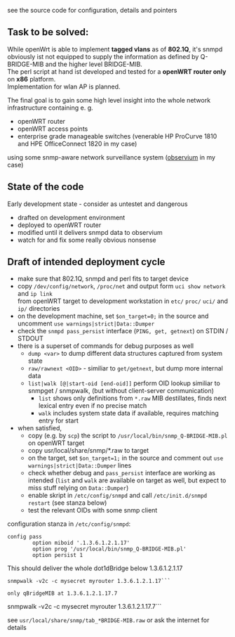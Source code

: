 
see the source code for configuration, details and pointers

## Task to be solved:  
While openWrt is able to implement **tagged vlans** as of **802.1Q**, it's snmpd obviously ist not equipped to supply the information as defined by Q-BRIDGE-MIB and the higher level BRIDGE-MIB.   
The perl script at hand ist developed and tested for a **openWRT router only** on **x86** platform.  
Implementation for wlan AP is planned.  

The final goal is to gain some high level insight into the whole network infrastructure containing e. g.
- openWRT router
- openWRT access points
- enterprise grade manageable switches (venerable HP ProCurve 1810 and HPE OfficeConnect 1820 in my case)

using some snmp-aware network surveillance system ([observium](https://www.observium.org/) in my case)

## State of the code
Early development state - consider as untestet and dangerous  
- drafted on development environment
- deployed to openWRT router
- modified until it delivers snmpd data to observium
- watch for and fix some really obvious nonsense

## Draft of intended deployment cycle 
- make sure that 802.1Q, snmpd and perl fits to target device
- copy `/dev/config/network`, `/proc/net`
and output form `uci show network` and `ip link`  
from openWRT target to development workstation in `etc/` `proc/` `uci/` and `ip/` directories
- on the development machine, set `$on_target=0;` in the source and uncomment `use warnings|strict|Data::Dumper`
- check the `snmpd pass_persist` interface (`PING, get, getnext`) on STDIN / STDOUT
- there is a superset of commands for debug purposes as well
  - `dump <var>` to dump different data structures captured from system state
  - `raw/rawnext <OID>` - similiar to `get/getnext`, but dump more internal data
  - `list|walk [@|start-oid [end-oid]]` perform OID lookup similiar to snmpget / snmpwalk,
    (but without client-server communication)
    - `list` shows only definitions from `*.raw` MIB destillates, finds next lexical entry even if no precise match
    - `walk` includes system state data if available, requires matching entry for start
- when satisfied,
  - copy (e.g. by `scp`) the script to `/usr/local/bin/snmp_Q-BRIDGE-MIB.pl` on openWRT target
  - copy usr/local/share/snmp/*.raw to target
  - on the target, set `$on_target=1;` in the source and comment out `use warnings|strict|Data::Dumper` lines
  - check whether debug and `pass_persist` interface are working as intended
  (`list` and `walk` are available on target as well, but expect to miss stuff relying on `Data::Dumper`)
  - enable skript in `/etc/config/snmpd` and call `/etc/init.d/snmpd restart` (see stanza below)
  - test the relevant OIDs with some snmp client
 
configuration stanza in `/etc/config/snmpd`:

```
config pass
        option miboid '.1.3.6.1.2.1.17'
        option prog '/usr/local/bin/snmp_Q-BRIDGE-MIB.pl'
        option persist 1
```

This should deliver the whole dot1dBridge below 1.3.6.1.2.1.17  
```
snmpwalk -v2c -c mysecret myrouter 1.3.6.1.2.1.17```

only qBridgeMIB at 1.3.6.1.2.1.17.7   
```
snmpwalk -v2c -c mysecret myrouter 1.3.6.1.2.1.17.7```  

see `usr/local/share/snmp/tab_*BRIDGE-MIB.raw` or ask the internet for details
